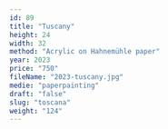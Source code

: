 ```yaml
---
id: 89
title: "Tuscany"
height: 24
width: 32
method: "Acrylic on Hahnemühle paper"
year: 2023
price: "750"
fileName: "2023-tuscany.jpg"
medie: "paperpainting"
draft: "false"
slug: "toscana"
weight: "124"
---
```

